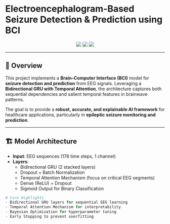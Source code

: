 # Electroencephalogram-Based Seizure Detection & Prediction using BCI  

<p align="center">
  <img src="https://img.shields.io/badge/Deep%20Learning-GRU%20%7C%20Attention-blue?style=for-the-badge" />
  <img src="https://img.shields.io/badge/Optimization-Bayesian-orange?style=for-the-badge" />
  <img src="https://img.shields.io/badge/Application-Healthcare-green?style=for-the-badge" />
</p>  

---

## 📌 Overview  
This project implements a **Brain–Computer Interface (BCI)** model for **seizure detection and prediction** from EEG signals. Leveraging a **Bidirectional GRU with Temporal Attention**, the architecture captures both sequential dependencies and salient temporal features in brainwave patterns.  

The goal is to provide a **robust, accurate, and explainable AI framework** for healthcare applications, particularly in **epileptic seizure monitoring and prediction**.  

---

## 🏗️ Model Architecture  
- **Input**: EEG sequences (178 time steps, 1 channel)  
- **Layers**:  
  - Bidirectional GRU (2 stacked layers)  
  - Dropout + Batch Normalization  
  - Temporal Attention Mechanism (focus on critical EEG segments)  
  - Dense (ReLU) + Dropout  
  - Sigmoid Output for Binary Classification  

```python
# Core Highlights
- Bidirectional GRU layers for sequential EEG learning  
- Temporal Attention Mechanism for interpretability  
- Bayesian Optimization for hyperparameter tuning  
- Early Stopping to prevent overfitting  
